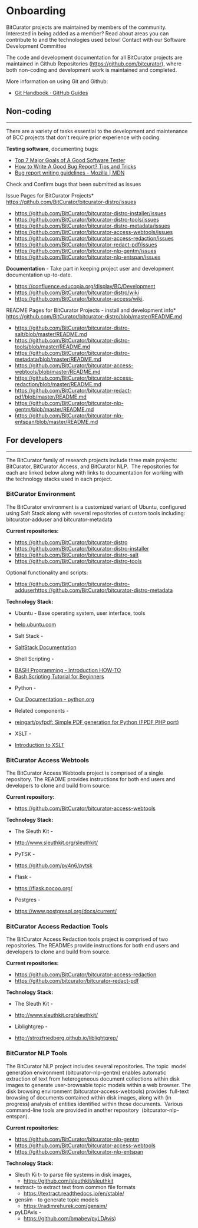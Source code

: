 Onboarding
==========

BitCurator projects are maintained by members of the community. Interested in being added as a member? Read about areas you can contribute to and the technologies used below! Contact with our Software Development Committee 

  


The code and development documentation for all BitCurator projects are maintained in Github Repositories (<https://github.com/bitcurator>), where both non-coding and development work is maintained and completed.  


More information on using Git and Github:

* [Git Handbook · GitHub Guides](https://guides.github.com/introduction/git-handbook/)

Non-coding
----------



---

There are a variety of tasks essential to the development and maintenance of BCC projects that don't require prior experience with coding. 

  


**Testing software**, documenting bugs:

+ [Top 7 Major Goals of A Good Software Tester](https://www.softwaretestinghelp.com/goals-of-a-software-tester/)
+ [How to Write A Good Bug Report? Tips and Tricks](https://www.softwaretestinghelp.com/how-to-write-good-bug-report/)
+ [Bug report writing guidelines - Mozilla | MDN](https://developer.mozilla.org/en-US/docs/Mozilla/QA/Bug_writing_guidelines)

  


Check and Confirm bugs that been submitted as issues

Issue Pages for BitCurator Projects* <https://github.com/BitCurator/bitcurator-distro/issues>
* <https://github.com/BitCurator/bitcurator-distro-installer/issues>
* <https://github.com/BitCurator/bitcurator-distro-tools/issues>
* <https://github.com/BitCurator/bitcurator-distro-metadata/issues>
* <https://github.com/BitCurator/bitcurator-access-webtools/issues>
* <https://github.com/BitCurator/bitcurator-access-redaction/issues>
* <https://github.com/BitCurator/bitcurator-redact-pdf/issues>
* <https://github.com/BitCurator/bitcurator-nlp-gentm/issues>
* <https://github.com/BitCurator/bitcurator-nlp-entspan/issues>
  


**Documentation** - Take part in keeping project user and development documentation up-to-date.  

* <https://confluence.educopia.org/display/BC/Development>
* <https://github.com/BitCurator/bitcurator-distro/wiki>
* <https://github.com/BitCurator/bitcurator-access/wiki>.

README Pages for BitCurator Projects - install and development info* <https://github.com/BitCurator/bitcurator-distro/blob/master/README.md>
* <https://github.com/BitCurator/bitcurator-distro-salt/blob/master/README.md>
* <https://github.com/BitCurator/bitcurator-distro-tools/blob/master/README.md>
* <https://github.com/BitCurator/bitcurator-distro-metadata/blob/master/README.md>
* <https://github.com/BitCurator/bitcurator-access-webtools/blob/master/README.md>
* <https://github.com/BitCurator/bitcurator-access-redaction/blob/master/README.md>
* <https://github.com/BitCurator/bitcurator-redact-pdf/blob/master/README.md>
* <https://github.com/BitCurator/bitcurator-nlp-gentm/blob/master/README.md>
* <https://github.com/BitCurator/bitcurator-nlp-entspan/blob/master/README.md>
  


For developers
--------------



---

The BitCurator family of research projects include three main projects: BitCurator, BitCurator Access, and BitCurator NLP.  The repositories for each are linked below along with links to documentation for working with the technology stacks used in each project.

### **BitCurator Environment**

The BitCurator environment is a customized variant of Ubuntu, configured using Salt Stack along with several repositories of custom tools including: bitcurator-adduser and bitcurator-metadata

**Current repositories:**

* <https://github.com/BitCurator/bitcurator-distro>
* <https://github.com/BitCurator/bitcurator-distro-installer>
* <https://github.com/BitCurator/bitcurator-distro-salt>
* <https://github.com/BitCurator/bitcurator-distro-tools>

Optional functionality and scripts:

* <https://github.com/BitCurator/bitcurator-distro-adduser><https://github.com/BitCurator/bitcurator-distro-metadata>

**Technology Stack:**

* Ubuntu - Base operating system, user interface, tools
+ [help.ubuntu.com](https://help.ubuntu.com/lts/ubuntu-help/index.html)

* Salt Stack -
+ [SaltStack Documentation](https://docs.saltstack.com)

* Shell Scripting -
+ [BASH Programming - Introduction HOW-TO](https://tldp.org/HOWTO/Bash-Prog-Intro-HOWTO.html)
+ [Bash Scripting Tutorial for Beginners](https://linuxconfig.org/bash-scripting-tutorial-for-beginners)

* Python -
+ [Our Documentation - python.org](https://www.python.org/doc/)

* Related components -
+ [reingart/pyfpdf: Simple PDF generation for Python (FPDF PHP port)](https://github.com/reingart/pyfpdf)

* XSLT -
+ [Introduction to XSLT](https://www.ibm.com/developerworks/xml/tutorials/x-introxslt/x-introxslt.html)

### **BitCurator Access Webtools**

The BitCurator Access Webtools project is comprised of a single  repository. The README provides instructions for both end users and  developers to clone and build from source.

**Current repository:**

* <https://github.com/BitCurator/bitcurator-access-webtools>

**Technology Stack:**

* The Sleuth Kit -
+ <http://www.sleuthkit.org/sleuthkit/>

* PyTSK -
+ <https://github.com/py4n6/pytsk>

* Flask -
+ <https://flask.pocoo.org/>

* Postgres -
+ <https://www.postgresql.org/docs/current/>

### **BitCurator Access Redaction Tools**

The BitCurator Access Redaction tools project is comprised of two  repositories. The READMEs provide instructions for both end users and  developers to clone and build from source.

**Current repositories:**

* <https://github.com/BitCurator/bitcurator-access-redaction>
* <https://github.com/bitcurator/bitcurator-redact-pdf>

**Technology Stack:**

* The Sleuth Kit -
+ <http://www.sleuthkit.org/sleuthkit/>

* Liblightgrep -
+ <http://strozfriedberg.github.io/liblightgrep/>

### **BitCurator NLP Tools**

The BitCurator NLP project includes several repositories. The topic  model generation environment (bitcurator-nlp-gentm) enables automatic  extraction of text from heterogeneous document collections within disk  images to generate user-browsable topic models within a web browser. The disk browsing environment (bitcurator-access-webtools) provides  full-text browsing of documents contained within disk images, along with (in progress) analysis of entities identified within those documents.  Various command-line tools are provided in another repository  (bitcurator-nlp-entspan).

**Current repositories:**

* <https://github.com/BitCurator/bitcurator-nlp-gentm>
* <https://github.com/BitCurator/bitcurator-access-webtools>
* <https://github.com/BitCurator/bitcurator-nlp-entspan>

**Technology Stack:**

* Sleuth Ki t- to parse file systems in disk images,
	+ <https://github.com/sleuthkit/sleuthkit>
* textract- to extract text from common file formats
	+ <https://textract.readthedocs.io/en/stable/>
* gensim - to generate topic models
	+ <https://radimrehurek.com/gensim/>
* pyLDAvis -
	+ <https://github.com/bmabey/pyLDAvis>)

